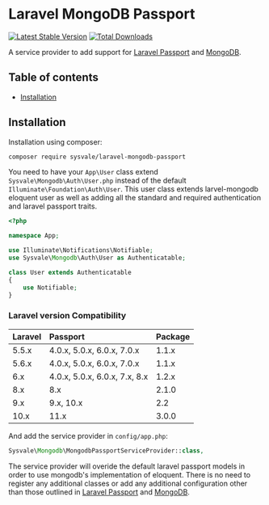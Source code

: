Laravel MongoDB Passport
===============

[![Latest Stable Version](http://img.shields.io/github/release/designmynight/laravel-mongodb-passport.svg)](https://packagist.org/packages/designmynight/laravel-mongodb-passport) [![Total Downloads](http://img.shields.io/packagist/dm/designmynight/laravel-mongodb-passport.svg)](https://packagist.org/packages/designmynight/laravel-mongodb-passport)

A service provider to add support for [Laravel Passport](https://github.com/laravel/passport) and [MongoDB](https://github.com/jenssegers/laravel-mongodb).

Table of contents
-----------------
* [Installation](#installation)

Installation
------------

Installation using composer:

```sh
composer require sysvale/laravel-mongodb-passport
```

You need to have your `App\User` class extend `Sysvale\Mongodb\Auth\User.php` instead of the default `Illuminate\Foundation\Auth\User`. This user class extends larvel-mongodb eloquent user as well as adding all the standard and required authentication and laravel passport traits.

```php
<?php

namespace App;

use Illuminate\Notifications\Notifiable;
use Sysvale\Mongodb\Auth\User as Authenticatable;

class User extends Authenticatable
{
    use Notifiable;
}
```

### Laravel version Compatibility

 Laravel  | Passport                     | Package
:---------|:-----------------------------|:----------
 5.5.x    | 4.0.x, 5.0.x, 6.0.x, 7.0.x   | 1.1.x
 5.6.x    | 4.0.x, 5.0.x, 6.0.x, 7.0.x   | 1.1.x
 6.x      | 4.0.x, 5.0.x, 6.0.x, 7.x, 8.x| 1.2.x
 8.x      | 8.x                          | 2.1.0
 9.x      | 9.x, 10.x                    | 2.2
 10.x     | 11.x                         | 3.0.0

And add the service provider in `config/app.php`:

```php
Sysvale\Mongodb\MongodbPassportServiceProvider::class,
```


The service provider will overide the default laravel passport models in order to use mongodb's implementation of eloquent. There is no need to register any additional classes or add any additional configuration other than those outlined in [Laravel Passport](https://github.com/laravel/passport) and [MongoDB](https://github.com/mongodb/laravel-mongodb).
